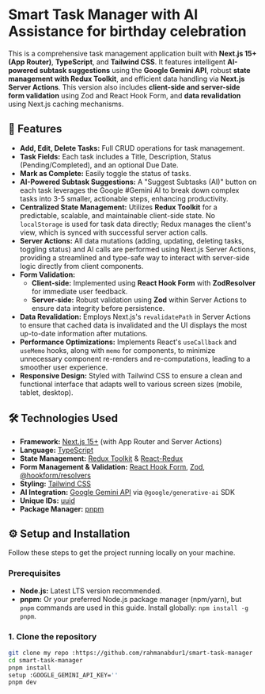 # Smart Task Manager with AI Assistance for birthday celebration

This is a comprehensive task management application built with **Next.js 15+ (App Router)**, **TypeScript**, and **Tailwind CSS**. It features intelligent **AI-powered subtask suggestions** using the **Google Gemini API**, robust **state management with Redux Toolkit**, and efficient data handling via **Next.js Server Actions**. This version also includes **client-side and server-side form validation** using Zod and React Hook Form, and **data revalidation** using Next.js caching mechanisms.

## 🚀 Features

* **Add, Edit, Delete Tasks:** Full CRUD operations for task management.
* **Task Fields:** Each task includes a Title, Description, Status (Pending/Completed), and an optional Due Date.
* **Mark as Complete:** Easily toggle the status of tasks.
* **AI-Powered Subtask Suggestions:** A "Suggest Subtasks (AI)" button on each task leverages the Google #Gemini AI to break down complex tasks into 3-5 smaller, actionable steps, enhancing productivity.
* **Centralized State Management:** Utilizes **Redux Toolkit** for a predictable, scalable, and maintainable client-side state. No `localStorage` is used for task data directly; Redux manages the client's view, which is synced with successful server action calls.
* **Server Actions:** All data mutations (adding, updating, deleting tasks, toggling status) and AI calls are performed using Next.js Server Actions, providing a streamlined and type-safe way to interact with server-side logic directly from client components.
* **Form Validation:**
    * **Client-side:** Implemented using **React Hook Form** with **ZodResolver** for immediate user feedback.
    * **Server-side:** Robust validation using **Zod** within Server Actions to ensure data integrity before persistence.
* **Data Revalidation:** Employs Next.js's `revalidatePath` in Server Actions to ensure that cached data is invalidated and the UI displays the most up-to-date information after mutations.
* **Performance Optimizations:** Implements React's `useCallback` and `useMemo` hooks, along with `memo` for components, to minimize unnecessary component re-renders and re-computations, leading to a smoother user experience.
* **Responsive Design:** Styled with Tailwind CSS to ensure a clean and functional interface that adapts well to various screen sizes (mobile, tablet, desktop).

## 🛠️ Technologies Used

* **Framework:** [Next.js 15+](https://nextjs.org/) (with App Router and Server Actions)
* **Language:** [TypeScript](https://www.typescriptlang.org/)
* **State Management:** [Redux Toolkit](https://redux-toolkit.js.org/) & [React-Redux](https://react-redux.js.org/)
* **Form Management & Validation:** [React Hook Form](https://react-hook-form.com/), [Zod](https://zod.dev/), [@hookform/resolvers](https://www.npmjs.com/package/@hookform/resolvers)
* **Styling:** [Tailwind CSS](https://tailwindcss.com/)
* **AI Integration:** [Google Gemini API](https://ai.google.dev/) via `@google/generative-ai` SDK
* **Unique IDs:** [uuid](https://www.npmjs.com/package/uuid)
* **Package Manager:** [pnpm](https://pnpm.io/)

## ⚙️ Setup and Installation

Follow these steps to get the project running locally on your machine.

### Prerequisites

* **Node.js:** Latest LTS version recommended.
* **pnpm:** Or your preferred Node.js package manager (npm/yarn), but `pnpm` commands are used in this guide. Install globally: `npm install -g pnpm`.

### 1. Clone the repository

```bash
git clone my repo :https://github.com/rahmanabdur1/smart-task-manager
cd smart-task-manager
pnpm install
setup :GOOGLE_GEMINI_API_KEY=''
pnpm dev
